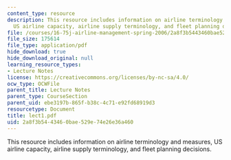 ```yaml
---
content_type: resource
description: This resource includes information on airline terminology and measures,
  US airline capacity, airline supply terminology, and fleet planning decisions.
file: /courses/16-75j-airline-management-spring-2006/2a8f3b5443460bae529e74e26e36a460_lect1.pdf
file_size: 175614
file_type: application/pdf
hide_download: true
hide_download_original: null
learning_resource_types:
- Lecture Notes
license: https://creativecommons.org/licenses/by-nc-sa/4.0/
ocw_type: OCWFile
parent_title: Lecture Notes
parent_type: CourseSection
parent_uid: ebe3197b-865f-b38c-4c71-e92fd68919d3
resourcetype: Document
title: lect1.pdf
uid: 2a8f3b54-4346-0bae-529e-74e26e36a460
---
```

This resource includes information on airline terminology and measures, US airline capacity, airline supply terminology, and fleet planning decisions.